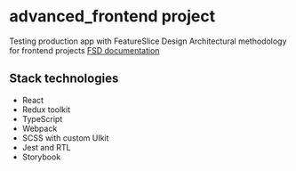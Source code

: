 # advanced_frontend project

Testing production app with FeatureSlice Design Architectural methodology for frontend projects
[FSD documentation](https://feature-sliced.design/)

## Stack technologies
- React
- Redux toolkit
- TypeScript
- Webpack
- SCSS with custom UIkit
- Jest and RTL
- Storybook